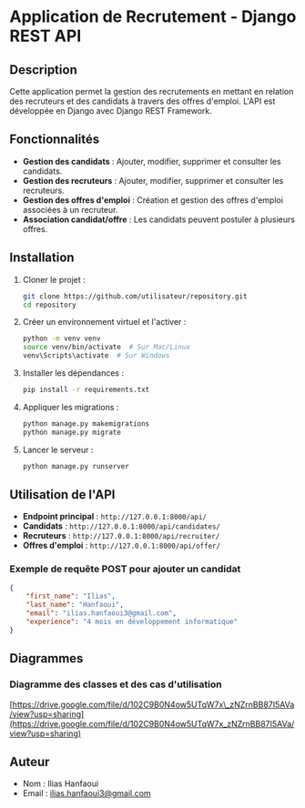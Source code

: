 # Application de Recrutement - Django REST API

## Description

Cette application permet la gestion des recrutements en mettant en relation des recruteurs et des candidats à travers des offres d'emploi. L'API est développée en Django avec Django REST Framework.

## Fonctionnalités

- **Gestion des candidats** : Ajouter, modifier, supprimer et consulter les candidats.
- **Gestion des recruteurs** : Ajouter, modifier, supprimer et consulter les recruteurs.
- **Gestion des offres d'emploi** : Création et gestion des offres d'emploi associées à un recruteur.
- **Association candidat/offre** : Les candidats peuvent postuler à plusieurs offres.

## Installation

1. Cloner le projet :

   ```sh
   git clone https://github.com/utilisateur/repository.git
   cd repository
   ```

2. Créer un environnement virtuel et l'activer :

   ```sh
   python -m venv venv
   source venv/bin/activate  # Sur Mac/Linux
   venv\Scripts\activate  # Sur Windows
   ```

3. Installer les dépendances :

   ```sh
   pip install -r requirements.txt
   ```

4. Appliquer les migrations :

   ```sh
   python manage.py makemigrations
   python manage.py migrate
   ```

5. Lancer le serveur :

   ```sh
   python manage.py runserver
   ```

## Utilisation de l'API

- **Endpoint principal** : `http://127.0.0.1:8000/api/`
- **Candidats** : `http://127.0.0.1:8000/api/candidates/`
- **Recruteurs** : `http://127.0.0.1:8000/api/recruiter/`
- **Offres d'emploi** : `http://127.0.0.1:8000/api/offer/`

### Exemple de requête POST pour ajouter un candidat

```json
{
    "first_name": "Ilias",
    "last_name": "Hanfaoui",
    "email": "ilias.hanfaoui3@gmail.com",
    "experience": "4 mois en développement informatique"
}
```

## Diagrammes

### Diagramme des classes et des cas d'utilisation

[https://drive.google.com/file/d/102C9B0N4ow5UTqW7x\_zNZrnBB87I5AVa/view?usp=sharing](https://drive.google.com/file/d/102C9B0N4ow5UTqW7x_zNZrnBB87I5AVa/view?usp=sharing)

## Auteur

- Nom : Ilias Hanfaoui
- Email : [ilias.hanfaoui3@gmail.com](mailto\:ilias.hanfaoui3@gmail.com)
